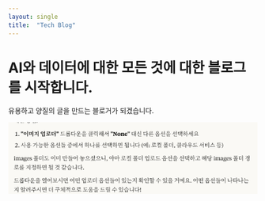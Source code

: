 ```yaml
---
layout: single
title:  "Tech Blog"
---
```


# AI와 데이터에 대한 모든 것에 대한 블로그를 시작합니다.

유용하고 양질의 글을 만드는 블로거가 되겠습니다. 



![image-20250824212450029](../images/image-20250824212450029.png)



